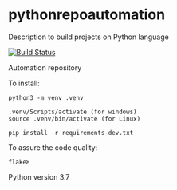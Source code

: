# pythonrepoautomation
Description to build projects on Python language

[![Build Status](https://travis-ci.org/MarqQ/pythonrepoautomation.svg?branch=master)](https://travis-ci.org/MarqQ/pythonrepoautomation)

Automation repository

To install:

```console
python3 -m venv .venv

.venv/Scripts/activate (for windows)
source .venv/bin/activate (for Linux)

pip install -r requirements-dev.txt

```

To assure the code quality:

```console
flake8
```

Python version 3.7